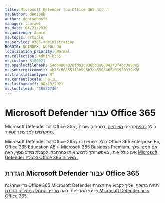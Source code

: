 ```yaml
---
title: Microsoft Defender עבור Office 365 ההתקנה
ms.author: deniseb
author: denisebmsft
manager: laurawi
ms.date: 04/21/2020
ms.audience: Admin
ms.topic: article
ms.service: o365-administration
ROBOTS: NOINDEX, NOFOLLOW
localization_priority: Normal
ms.collection: Admin_O365
ms.custom: 3100021
ms.openlocfilehash: 54de480a828fda3c936bb3a8604243f4bc3a90e5
ms.sourcegitcommit: ab75f66355116e995b3cb5505465b31989339e28
ms.translationtype: MT
ms.contentlocale: he-IL
ms.lasthandoff: 08/13/2021
ms.locfileid: "58332746"
---
```

# <a name="microsoft-defender-for-office-365"></a>Microsoft Defender עבור Office 365

Microsoft Defender for Office 365 כולל [כספת](https://docs.microsoft.com/microsoft-365/security/office-365-security/atp-safe-attachments)קבצים [מצורפים](https://docs.microsoft.com/microsoft-365/security/office-365-security/atp-safe-links), כספת קישורים , מתקדמים למניעת [דיוג](https://docs.microsoft.com/microsoft-365/security/office-365-security/atp-anti-phishing)ועוד. 

Microsoft Defender for Office 365 נכלל במנויים כגון Office 365 Enterprise E5, Office 365 Education A5 ו- Microsoft 365 Business Premium. אם המנוי שלך אינו כולל אותו, באפשרותך לרכוש אותו כהרחבה. לקבלת מידע נוסף, ראה [Microsoft Defender לקבלת Office 365 השירות .](https://docs.microsoft.com/office365/servicedescriptions/office-365-advanced-threat-protection-service-description)

## <a name="set-up-microsoft-defender-for-office-365"></a>הגדרת Microsoft Defender עבור Office 365

כדי שההגנה Office 365 Microsoft Defender תהיה בתוקף, עליך לקבוע את תצורת פריטי המדיניות. ראה [מדריך התחלה מהירה: הגדרת Microsoft Defender עבור Office 365.](https://docs.microsoft.com/microsoft-365/security/office-365-security/office-365-atp)

